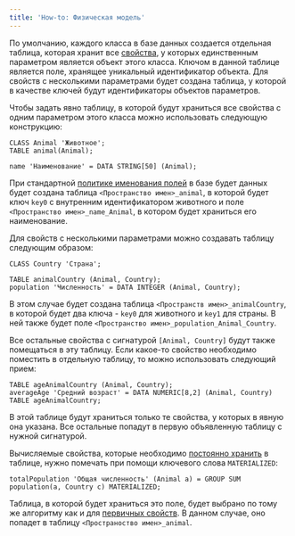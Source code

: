 ```yaml
---
title: 'How-to: Физическая модель'
---
```


По умолчанию, каждого класса в базе данных создается отдельная таблица, которая хранит все [свойства](Properties.md), у которых единственным параметром является объект этого класса. Ключом в данной таблице является поле, хранящее уникальный идентификатор объекта. Для свойств с несколькими параметрами будет создана таблица, у которой в качестве ключей будут идентификаторы объектов параметров.

Чтобы задать явно таблицу, в которой будут храниться все свойства с одним параметром этого класса можно использовать следующую конструкцию:

```lsf
CLASS Animal 'Животное';
TABLE animal(Animal);

name 'Наименование' = DATA STRING[50] (Animal);
```

При стандартной [политике именования полей](Tables.md#name) в базе будет данных будет создана таблица `<Пространство имен>_animal`, в которой будет ключ `key0` с внутренним идентификатором животного и поле `<Пространство имен>_name_Animal`, в котором будет храниться его наименование.

Для свойств с несколькими параметрами можно создавать таблицу следующим образом:

```lsf
CLASS Country 'Страна';

TABLE animalCountry (Animal, Country);
population 'Численность' = DATA INTEGER (Animal, Country);
```

В этом случае будет создана таблица `<Пространств имен>_animalCountry`, в которой будет два ключа - `key0` для животного и `key1` для страны. В ней также будет поле `<Пространство имен>_population_Animal_Country`.

Все остальные свойства с сигнатурой `[Animal, Country]` будут также помещаться в эту таблицу. Если какое-то свойство необходимо поместить в отдельную таблицу, то можно использовать следующий прием:

```lsf
TABLE ageAnimalCountry (Animal, Country);
averageAge 'Средний возраст' = DATA NUMERIC[8,2] (Animal, Country) TABLE ageAnimalCountry;
```

В этой таблице будут храниться только те свойства, у которых в явную она указана. Все остальные попадут в первую объявленную таблицу с нужной сигнатурой.

Вычисляемые свойства, которые необходимо [постоянно хранить](Materializations.md) в таблице, нужно помечать при помощи ключевого слова `MATERIALIZED`:

```lsf
totalPopulation 'Общая численность' (Animal a) = GROUP SUM population(a, Country c) MATERIALIZED;
```

Таблица, в которой будет храниться это поле, будет выбрано по тому же алгоритму как и для [первичных свойств](Data_properties_DATA_.md). В данном случае, оно попадет в таблицу `<Пространоство имен>_animal`.
